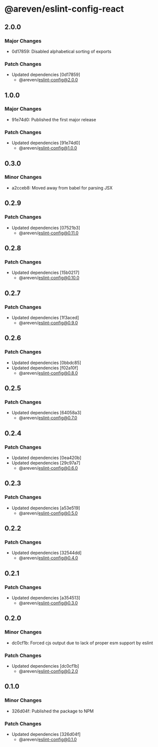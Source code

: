 # @areven/eslint-config-react

## 2.0.0

### Major Changes

- 0d17859: Disabled alphabetical sorting of exports

### Patch Changes

- Updated dependencies [0d17859]
  - @areven/eslint-config@2.0.0

## 1.0.0

### Major Changes

- 91e74d0: Published the first major release

### Patch Changes

- Updated dependencies [91e74d0]
  - @areven/eslint-config@1.0.0

## 0.3.0

### Minor Changes

- a2cceb8: Moved away from babel for parsing JSX

## 0.2.9

### Patch Changes

- Updated dependencies [07521b3]
  - @areven/eslint-config@0.11.0

## 0.2.8

### Patch Changes

- Updated dependencies [15b0217]
  - @areven/eslint-config@0.10.0

## 0.2.7

### Patch Changes

- Updated dependencies [1f3aced]
  - @areven/eslint-config@0.9.0

## 0.2.6

### Patch Changes

- Updated dependencies [0bbdc85]
- Updated dependencies [f02a10f]
  - @areven/eslint-config@0.8.0

## 0.2.5

### Patch Changes

- Updated dependencies [64058a3]
  - @areven/eslint-config@0.7.0

## 0.2.4

### Patch Changes

- Updated dependencies [0ea420b]
- Updated dependencies [29c97a7]
  - @areven/eslint-config@0.6.0

## 0.2.3

### Patch Changes

- Updated dependencies [a53e519]
  - @areven/eslint-config@0.5.0

## 0.2.2

### Patch Changes

- Updated dependencies [32544dd]
  - @areven/eslint-config@0.4.0

## 0.2.1

### Patch Changes

- Updated dependencies [a354513]
  - @areven/eslint-config@0.3.0

## 0.2.0

### Minor Changes

- dc0cf1b: Forced cjs output due to lack of proper esm support by eslint

### Patch Changes

- Updated dependencies [dc0cf1b]
  - @areven/eslint-config@0.2.0

## 0.1.0

### Minor Changes

- 326d04f: Published the package to NPM

### Patch Changes

- Updated dependencies [326d04f]
  - @areven/eslint-config@0.1.0
